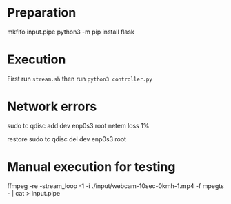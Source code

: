 # Preparation
mkfifo input.pipe
python3 -m pip install flask

# Execution
First run `stream.sh` then run `python3 controller.py`

# Network errors
sudo tc qdisc add dev enp0s3 root netem loss 1%

restore
sudo tc qdisc del dev enp0s3 root


# Manual execution for testing
ffmpeg -re -stream_loop -1 -i ./input/webcam-10sec-0kmh-1.mp4 -f mpegts - | cat > input.pipe